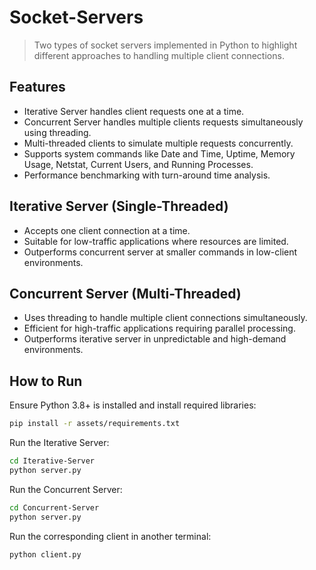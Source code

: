 # Socket-Servers
>Two types of socket servers implemented in Python to highlight different approaches to handling multiple client connections.

## Features

* Iterative Server handles client requests one at a time.
* Concurrent Server handles multiple clients requests simultaneously using threading.
* Multi-threaded clients to simulate multiple requests concurrently.
* Supports system commands like Date and Time, Uptime, Memory Usage, Netstat, Current Users, and Running Processes.
* Performance benchmarking with turn-around time analysis.

## Iterative Server (Single-Threaded)

* Accepts one client connection at a time.
* Suitable for low-traffic applications where resources are limited.
* Outperforms concurrent server at smaller commands in low-client environments.

## Concurrent Server (Multi-Threaded)

* Uses threading to handle multiple client connections simultaneously.
* Efficient for high-traffic applications requiring parallel processing.
* Outperforms iterative server in unpredictable and high-demand environments.

## How to Run
Ensure Python 3.8+ is installed and install required libraries:
```bash
pip install -r assets/requirements.txt
```

Run the Iterative Server:
```bash
cd Iterative-Server
python server.py
```

Run the Concurrent Server:
```bash
cd Concurrent-Server
python server.py
```

Run the corresponding client in another terminal:
```bash
python client.py
```
